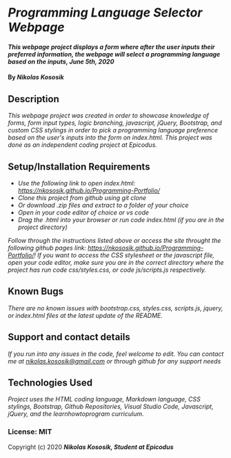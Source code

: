 # _Programming Language Selector Webpage_

#### _This webpage project displays a form where after the user inputs their preferred information, the webpage will select a programming language based on the inputs, June 5th, 2020_

#### By _**Nikolas Kososik**_

## Description

_This webpage project was created in order to showcase knowledge of forms, form input types, logic branching, javascript, jQuery, Bootstrap, and custom CSS stylings in order to pick a programming language preference based on the user's inputs into the form on index.html. This project was done as an independent coding project at Epicodus._

## Setup/Installation Requirements

* _Use the following link to open index.html: https://nkososik.github.io/Programming-Portfolio/_
* _Clone this project from github using git clone_
* _Or download .zip files and extract to a folder of your choice_
* _Open in your code editor of choice or vs code_
* _Drag the .html into your browser or run code index.html (if you are in the project directory)_

_Follow through the instructions listed above or access the site throught the following github pages link: https://nkososik.github.io/Programming-Portfolio/! If you want to access the CSS stylesheet or the javascript file, open your code editor, make sure you are in the correct directory where the project has  run code css/styles.css, or code js/scripts.js respectively._

## Known Bugs

_There are no known issues with bootstrap.css, styles.css, scripts.js, jquery, or index.html files at the latest update of the README._

## Support and contact details

_If you run into any issues in the code, feel welcome to edit. You can contact me at nikolas.kososik@gmail.com or through github for any support needs_

## Technologies Used

_Project uses the HTML coding language, Markdown language, CSS stylings, Bootstrap, Github Repositories, Visual Studio Code, Javascript, jQuery, and the learnhowtoprogram curriculum._

### License: MIT

Copyright (c) 2020 **_Nikolas Kososik, Student at Epicodus_**